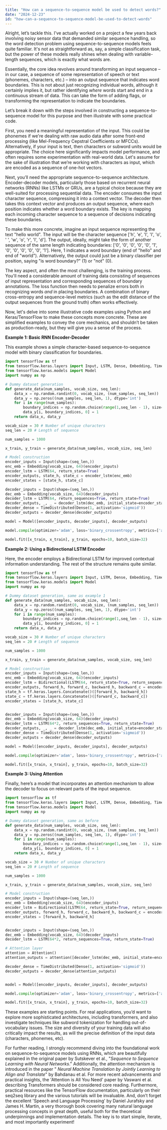 ```yaml
---
title: "How can a sequence-to-sequence model be used to detect words?"
date: "2024-12-23"
id: "how-can-a-sequence-to-sequence-model-be-used-to-detect-words"
---
```


Alright, let’s tackle this. I’ve actually worked on a project a few years back involving noisy sensor data that demanded similar sequence handling, so the word detection problem using sequence-to-sequence models feels quite familiar. It's not as straightforward as, say, a simple classification task, but the power of these models really shines when dealing with variable-length sequences, which is exactly what words are.

Essentially, the core idea revolves around transforming an input sequence – in our case, a sequence of some representation of speech or text (phonemes, characters, etc.) – into an output sequence that indicates word boundaries. This is not about just recognizing individual words, although it certainly implies it, but rather identifying *where* words start and end in a continuous stream of data. This can take the form of adding flags, or transforming the representation to indicate the boundaries.

Let’s break it down with the steps involved in constructing a sequence-to-sequence model for this purpose and then illustrate with some practical code.

First, you need a meaningful representation of the input. This could be phonemes if we're dealing with raw audio data after some front-end processing (like Mel-Frequency Cepstral Coefficients or MFCCs). Alternatively, if your input is text, then characters or subword units would be appropriate. The choice here significantly impacts model performance, and often requires some experimentation with real-world data. Let's assume for the sake of illustration that we’re working with characters as input, which are encoded as a sequence of one-hot vectors.

Next, you’ll need the appropriate sequence-to-sequence architecture. Encoder-decoder models, particularly those based on recurrent neural networks (RNNs) like LSTMs or GRUs, are a typical choice because they are well-suited for processing sequential data. The encoder consumes the input character sequence, compressing it into a context vector. The decoder then takes this context vector and produces an output sequence, where each position indicates whether a word boundary exists. The key is mapping each incoming character sequence to a sequence of decisions indicating these boundaries.

To make this more concrete, imagine an input sequence representing the text "hello world". The input will be the character sequence ['h', 'e', 'l', 'l', 'o', ' ', 'w', 'o', 'r', 'l', 'd']. The output, ideally, might take the form of another sequence of the same length indicating boundaries: ['0', '0', '0', '0', '0', '1', '0', '0', '0', '0', '0', '1']. Here, 1 indicates a word boundary (end of "hello" and end of "world"). Alternatively, the output could just be a binary classifier per position, saying "is word boundary?" (1) or "not" (0).

The key aspect, and often the most challenging, is the training process. You'll need a considerable amount of training data consisting of sequences of input representation and corresponding sequences of boundary annotations. The loss function then needs to penalize errors both in recognizing words *and* in placing boundaries. A combination of binary cross-entropy and sequence-level metrics (such as the edit distance of the output sequences from the ground truth) often works effectively.

Now, let's delve into some illustrative code examples using Python and Keras/TensorFlow to make these concepts more concrete. These are simplified examples to convey the core mechanics, and shouldn’t be taken as production-ready, but they will give you a sense of the process.

**Example 1: Basic RNN Encoder-Decoder**

This example shows a simple character-based sequence-to-sequence model with binary classification for boundaries.

```python
import tensorflow as tf
from tensorflow.keras.layers import Input, LSTM, Dense, Embedding, TimeDistributed
from tensorflow.keras.models import Model
import numpy as np

# Dummy dataset generation
def generate_data(num_samples, vocab_size, seq_len):
    data_x = np.random.randint(0, vocab_size, (num_samples, seq_len))
    data_y = np.zeros((num_samples, seq_len, 1), dtype='int')
    for i in range(num_samples):
        boundary_indices = np.random.choice(range(1,seq_len - 1), size=np.random.randint(1, 3), replace=False)
        data_y[i, boundary_indices, 0] = 1
    return data_x, data_y

vocab_size = 30 # Number of unique characters
seq_len = 20 # Length of sequence

num_samples = 1000

x_train, y_train = generate_data(num_samples, vocab_size, seq_len)

# Model construction
encoder_inputs = Input(shape=(seq_len,))
enc_emb = Embedding(vocab_size, 64)(encoder_inputs)
encoder_lstm = LSTM(64, return_state=True)
encoder_outputs, state_h, state_c = encoder_lstm(enc_emb)
encoder_states = [state_h, state_c]

decoder_inputs = Input(shape=(seq_len,))
dec_emb = Embedding(vocab_size, 64)(decoder_inputs)
decoder_lstm = LSTM(64, return_sequences=True, return_state=True)
decoder_outputs, _, _ = decoder_lstm(dec_emb, initial_state=encoder_states)
decoder_dense = TimeDistributed(Dense(1, activation='sigmoid'))
decoder_outputs = decoder_dense(decoder_outputs)

model = Model([encoder_inputs, decoder_inputs], decoder_outputs)

model.compile(optimizer='adam', loss='binary_crossentropy', metrics=['accuracy'])

model.fit([x_train, x_train], y_train, epochs=10, batch_size=32)
```

**Example 2: Using a Bidirectional LSTM Encoder**

Here, the encoder employs a Bidirectional LSTM for improved contextual information understanding. The rest of the structure remains quite similar.

```python
import tensorflow as tf
from tensorflow.keras.layers import Input, LSTM, Dense, Embedding, TimeDistributed, Bidirectional
from tensorflow.keras.models import Model
import numpy as np

# Dummy dataset generation, same as example 1
def generate_data(num_samples, vocab_size, seq_len):
    data_x = np.random.randint(0, vocab_size, (num_samples, seq_len))
    data_y = np.zeros((num_samples, seq_len, 1), dtype='int')
    for i in range(num_samples):
        boundary_indices = np.random.choice(range(1,seq_len - 1), size=np.random.randint(1, 3), replace=False)
        data_y[i, boundary_indices, 0] = 1
    return data_x, data_y

vocab_size = 30 # Number of unique characters
seq_len = 20 # Length of sequence

num_samples = 1000

x_train, y_train = generate_data(num_samples, vocab_size, seq_len)

# Model construction
encoder_inputs = Input(shape=(seq_len,))
enc_emb = Embedding(vocab_size, 64)(encoder_inputs)
encoder_lstm = Bidirectional(LSTM(64, return_state=True, return_sequences=True))
encoder_outputs, forward_h, forward_c, backward_h, backward_c = encoder_lstm(enc_emb)
state_h = tf.keras.layers.Concatenate()([forward_h, backward_h])
state_c = tf.keras.layers.Concatenate()([forward_c, backward_c])
encoder_states = [state_h, state_c]


decoder_inputs = Input(shape=(seq_len,))
dec_emb = Embedding(vocab_size, 64)(decoder_inputs)
decoder_lstm = LSTM(64*2, return_sequences=True, return_state=True)
decoder_outputs, _, _ = decoder_lstm(dec_emb, initial_state=encoder_states)
decoder_dense = TimeDistributed(Dense(1, activation='sigmoid'))
decoder_outputs = decoder_dense(decoder_outputs)

model = Model([encoder_inputs, decoder_inputs], decoder_outputs)

model.compile(optimizer='adam', loss='binary_crossentropy', metrics=['accuracy'])

model.fit([x_train, x_train], y_train, epochs=10, batch_size=32)
```

**Example 3: Using Attention**

Finally, here’s a model that incorporates an attention mechanism to allow the decoder to focus on relevant parts of the input sequence.

```python
import tensorflow as tf
from tensorflow.keras.layers import Input, LSTM, Dense, Embedding, TimeDistributed, Bidirectional, Attention
from tensorflow.keras.models import Model
import numpy as np

# Dummy dataset generation, same as before
def generate_data(num_samples, vocab_size, seq_len):
    data_x = np.random.randint(0, vocab_size, (num_samples, seq_len))
    data_y = np.zeros((num_samples, seq_len, 1), dtype='int')
    for i in range(num_samples):
        boundary_indices = np.random.choice(range(1,seq_len - 1), size=np.random.randint(1, 3), replace=False)
        data_y[i, boundary_indices, 0] = 1
    return data_x, data_y

vocab_size = 30 # Number of unique characters
seq_len = 20 # Length of sequence

num_samples = 1000

x_train, y_train = generate_data(num_samples, vocab_size, seq_len)

# Model construction
encoder_inputs = Input(shape=(seq_len,))
enc_emb = Embedding(vocab_size, 64)(encoder_inputs)
encoder_lstm = Bidirectional(LSTM(64, return_state=True, return_sequences=True))
encoder_outputs, forward_h, forward_c, backward_h, backward_c = encoder_lstm(enc_emb)
encoder_states = [forward_h, backward_h]


decoder_inputs = Input(shape=(seq_len,))
dec_emb = Embedding(vocab_size, 64)(decoder_inputs)
decoder_lstm = LSTM(64*2, return_sequences=True, return_state=True)

# Attention layer
attention = Attention()
attention_outputs = attention([decoder_lstm(dec_emb, initial_state=encoder_states)[0], encoder_outputs])

decoder_dense = TimeDistributed(Dense(1, activation='sigmoid'))
decoder_outputs = decoder_dense(attention_outputs)


model = Model([encoder_inputs, decoder_inputs], decoder_outputs)

model.compile(optimizer='adam', loss='binary_crossentropy', metrics=['accuracy'])

model.fit([x_train, x_train], y_train, epochs=10, batch_size=32)
```

These examples are starting points. For real applications, you’d want to explore more sophisticated architectures, including transformers, and also investigate techniques like subword tokenization for handling out-of-vocabulary issues. The size and diversity of your training data will also critically impact the results, as will the precise definition of the input data (characters, phonemes, etc).

For further reading, I strongly recommend diving into the foundational work on sequence-to-sequence models using RNNs, which are beautifully explained in the original paper by Sutskever et al., "*Sequence to Sequence Learning with Neural Networks*." Additionally, the attention mechanism is introduced in the paper " *Neural Machine Translation by Jointly Learning to Align and Translate*" by Bahdanau et al. For more recent advancements and practical insights, the 'Attention is All You Need' paper by Vaswani et al. describing Transformers should be considered core reading. Furthermore, practical resources like the TensorFlow documentation, particularly on their seq2seq library and the various tutorials will be invaluable. And, don’t forget the excellent 'Speech and Language Processing' by Daniel Jurafsky and James H. Martin, a very thorough book covering many natural language processing concepts in great depth, useful both for the theoretical underpinnings and implementation details. The key is to start simple, iterate, and most importantly experiment!
